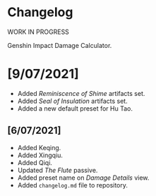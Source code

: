 # Changelog
WORK IN PROGRESS

Genshin Impact Damage Calculator.

# [9/07/2021]
- Added _Reminiscence of Shime_ artifacts set.
- Added _Seal of Insulation_ artifacts set.
- Added a new default preset for Hu Tao.

## [6/07/2021]
- Added Keqing.
- Added Xingqiu.
- Added Qiqi.
- Updated _The Flute_ passive.
- Added preset name on _Damage Details_ view.
- Added `changelog.md` file to repository.